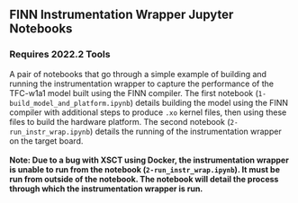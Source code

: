 ## FINN Instrumentation Wrapper Jupyter Notebooks

### **Requires 2022.2 Tools**

A pair of notebooks that go through a simple example of building and running the instrumentation wrapper to capture the performance of the TFC-w1a1 model built using the FINN compiler. The first notebook (`1-build_model_and_platform.ipynb`) details building the model using the FINN compiler with additional steps to produce `.xo` kernel files, then using these files to build the hardware platform. The second notebook (`2-run_instr_wrap.ipynb`) details the running of the instrumentation wrapper on the target board. \
\
**Note: Due to a bug with XSCT using Docker, the instrumentation wrapper is unable to run from the notebook (`2-run_instr_wrap.ipynb`). It must be run from outside of the notebook. The notebook will detail the process through which the instrumentation wrapper is run.**
